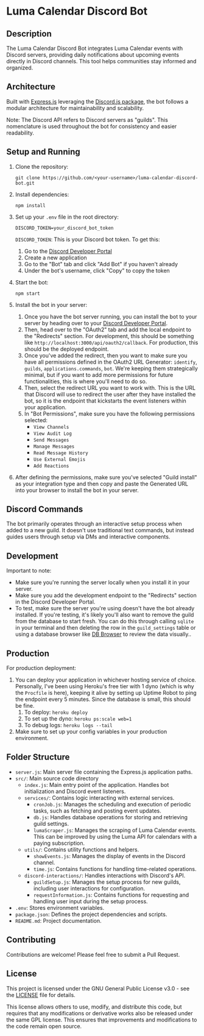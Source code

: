 # Luma Calendar Discord Bot

## Description

The Luma Calendar Discord Bot integrates Luma Calendar events with Discord servers, providing daily notifications about upcoming events directly in Discord channels. This tool helps communities stay informed and organized.

## Architecture

Built with [Express.js](https://expressjs.com/) leveraging the [Discord.js package](https://www.npmjs.com/package/discord.js), the bot follows a modular architecture for maintainability and scalability.

Note: The Discord API refers to Discord servers as "guilds". This nomenclature is used throughout the bot for consistency and easier readability.

## Setup and Running

1. Clone the repository:
   ```
   git clone https://github.com/<your-username>/luma-calendar-discord-bot.git
   ```

2. Install dependencies:
   ```
   npm install
   ```

3. Set up your `.env` file in the root directory:

   ```
   DISCORD_TOKEN=your_discord_bot_token
   ```

   `DISCORD_TOKEN`: This is your Discord bot token. To get this:
     1. Go to the [Discord Developer Portal](https://discord.com/developers/applications)
     2. Create a new application
     3. Go to the "Bot" tab and click "Add Bot" if you haven't already
     4. Under the bot's username, click "Copy" to copy the token

4. Start the bot:
   ```
   npm start
   ```

5. Install the bot in your server:

   1. Once you have the bot server running, you can install the bot to your server by heading over to your [Discord Developer Portal](https://discord.com/developers/applications).
   2. Then, head over to the "OAuth2" tab and add the local endpoint to the "Redirects" section. For development, this should be something like `http://localhost:3000/api/oauth2/callback`. For production, this should be the deployed endpoint.
   3. Once you've added the redirect, then you want to make sure you have all permissions defined in the OAuth2 URL Generator: `identify`, `guilds`, `applications.commands`, `bot`. We're keeping them strategically minimal, but if you want to add more permissions for future functionalities, this is where you'll need to do so.
   4. Then, select the redirect URL you want to work with. This is the URL that Discord will use to redirect the user after they have installed the bot, so it is the endpoint that kickstarts the event listeners within your application.
   5. In "Bot Permissions", make sure you have the following permissions selected:
      - `View Channels`
      - `View Audit Log`
      - `Send Messages`
      - `Manage Messages`
      - `Read Message History`
      - `Use External Emojis`
      - `Add Reactions`
  1. After defining the permissions, make sure you've selected "Guild install" as your integration type and then copy and paste the Generated URL into your browser to install the bot in your server.

## Discord Commands

The bot primarily operates through an interactive setup process when added to a new guild. It doesn't use traditional text commands, but instead guides users through setup via DMs and interactive components.

## Development

Important to note:
- Make sure you're running the server locally when you install it in your server.
- Make sure you add the development endpoint to the "Redirects" section in the Discord Developer Portal.
- To test, make sure the server you're using doesn't have the bot already installed. If you're testing, it's likely you'll also want to remove the guild from the database to start fresh. You can do this through calling `sqlite` in your terminal and then deleting the row in the `guild_settings` table or using a database browser like [DB Browser](https://sqlitebrowser.org/dl/) to review the data visually..

## Production

For production deployment:

1. You can deploy your application in whichever hosting service of choice. Personally, I've been using Heroku's free tier with 1 dyno (which is why the `Procfile` is here), keeping it alive by setting up Uptime Robot to ping the endpoint every 5 minutes. Since the database is small, this should be fine.
   1. To deploy: `heroku deploy`
   2. To set up the dyno: `heroku ps:scale web=1`
   3. To debug logs: `heroku logs --tail`
2. Make sure to set up your config variables in your production environment.

## Folder Structure

- `server.js`: Main server file containing the Express.js application paths.
- `src/`: Main source code directory
  - `index.js`: Main entry point of the application. Handles bot initialization and Discord event listeners.
  - `services/`: Contains logic interacting with external services.
    - `cronJob.js`: Manages the scheduling and execution of periodic tasks, such as fetching and posting event updates.
    - `db.js`: Handles database operations for storing and retrieving guild settings.
    - `lumaScraper.js`: Manages the scraping of Luma Calendar events. This can be improved by using the Luma API for calendars with a paying subscription.
  - `utils/`: Contains utility functions and helpers.
    - `showEvents.js`: Manages the display of events in the Discord channel.
    - `time.js`: Contains functions for handling time-related operations.
  - `discord-interactions/`: Handles interactions with Discord's API.
    - `guildSetup.js`: Manages the setup process for new guilds, including user interactions for configuration.
    - `requestInformation.js`: Contains functions for requesting and handling user input during the setup process.
- `.env`: Stores environment variables.
- `package.json`: Defines the project dependencies and scripts.
- `README.md`: Project documentation.

## Contributing

Contributions are welcome! Please feel free to submit a Pull Request.

## License

This project is licensed under the GNU General Public License v3.0 - see the [LICENSE]([LICENSE](https://www.gnu.org/licenses/gpl-3.0.en.html)) file for details.

This license allows others to use, modify, and distribute this code, but requires that any modifications or derivative works also be released under the same GPL license. This ensures that improvements and modifications to the code remain open source.
